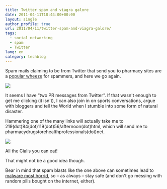 ```yaml
---
title: Twitter spam and viagra galore
date: 2011-04-11T18:44:00+00:00
layout: single
author_profile: true
url: 2011/04/11/twitter-spam-and-viagra-galore/
tags:
  - social networking
  - spam
  - Twitter
lang: en
category: techblog
---
```

Spam mails claiming to be from Twitter that send you to pharmacy sites are a [popular wheeze](http://www.hoax-slayer.com/pharmacy-spam-twitter-messages.shtml) for spammers, and here we go again.

[![](http://2.bp.blogspot.com/-hh2BnedIABI/TaNEs-5awwI/AAAAAAAAD0A/xEMAaDnGQy4/s320/twtprmcn1.jpg)](http://2.bp.blogspot.com/-hh2BnedIABI/TaNEs-5awwI/AAAAAAAAD0A/xEMAaDnGQy4/s1600/twtprmcn1.jpg)

It seems I have “two PR messages from Twitter”. If that wasn't enough to get me clicking (it isn't), I can also join in on sports conversations, argue with bloggers and tell the World when I stumble into some form of natural disaster.

Hammering one of the many links will actually take me to 219(dot)84(dot)119(dot)56/afternoon(dot)html, which will send me to pharmacydrugstorehealthprofessionals(dot)net.

[![](http://1.bp.blogspot.com/-yFpIYJCLitQ/TaNE25aw0KI/AAAAAAAAD0E/98496OFruvU/s320/twtprmcn2.jpg)](http://1.bp.blogspot.com/-yFpIYJCLitQ/TaNE25aw0KI/AAAAAAAAD0E/98496OFruvU/s1600/twtprmcn2.jpg)

All the Cialis you can eat!

That might not be a good idea though.

Bear in mind that spam blasts like the one above can sometimes lead to [malware most horrid](http://spamnews.com/The-News/Latest/Drive-by-Download-Assault-Masked-With-Canadian-Pharmacy-Site-2010062113277/), so – as always – stay safe (and don't go messing with random pills bought on the internet, either).